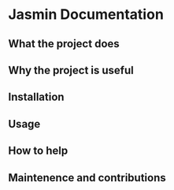 # Jasmin Documentation


## What the project does

## Why the project is useful

## Installation

## Usage

## How to help

## Maintenence and contributions
